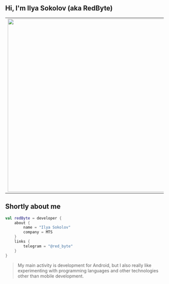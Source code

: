 ## Hi, I'm Ilya Sokolov (aka RedByte)

<p align="center">
  <table>
  <tr>
      <td>
        <img 
             width="550px" 
             align="left" 
             src="https://github-readme-stats.vercel.app/api/top-langs/?username=i-redbyte&langs_count=12&layout=compact&theme=tokyonight"/>
    </td>
      <td>
        <img 
             width="550px" 
             src="https://github-readme-stats.vercel.app/api?username=i-redbyte&count_private=true&theme=tokyonight" />
    </td>
  </tr>   
</table>
</p>

## Shortly about me

```kotlin
val redByte = developer {
    about {
        name = "Ilya Sokolov"
        company = MTS
    }
    links {
        telegram = "@red_byte"
    }
}
```

>My main activity is development for Android, but I also really like experimenting with programming languages and other technologies other than mobile development.

